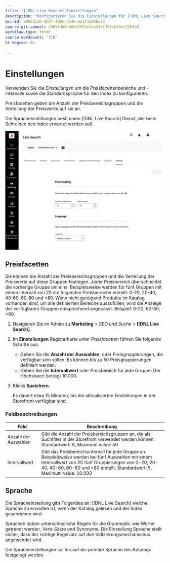 ```yaml
---
title: "[!DNL Live Search] Einstellungen"
description: "Konfigurieren Sie die Einstellungen für [!DNL Live Search] Dienst."
exl-id: a0b63116-4b8f-490c-a54e-e21f1b02b634
source-git-commit: d367fdb0cb0ddf67ee1ce31b178fcb29ec5283ad
workflow-type: tm+mt
source-wordcount: '310'
ht-degree: 0%

---
```


# Einstellungen

Verwenden Sie die *Einstellungen* um die Preisfacettenbereiche und -intervalle sowie die Standardsprache für den Index zu konfigurieren.

Preisfacetten geben die Anzahl der Preisbereichsgruppen und die Verteilung der Preiswerte auf sie an.

Die Spracheinstellungen bestimmen [!DNL Live Search] Dienst, der beim Schreiben des Index erwartet werden soll.

![Einstellungen](assets/settings.png)

## Preisfacetten

Sie können die Anzahl der Preisbereichsgruppen und die Verteilung der Preiswerte auf diese Gruppen festlegen. Jeder Preisbereich überschneidet die vorherige Gruppe um eins. Beispielsweise werden für fünf Gruppen mit einem Intervall von 20 die folgenden Preisbereiche erstellt: 0-20, 20-40, 40-60, 60-80 und >80. Wenn nicht genügend Produkte im Katalog vorhanden sind, um alle definierten Bereiche auszufüllen, wird die Anzeige der verfügbaren Gruppen entsprechend angepasst. Beispiel: 0-20, 60-80, >80.

1. Navigieren Sie im Admin zu **Marketing** > *SEO und Suche* > **[!DNL Live Search]**.
1. Im **Einstellungen** Registerkarte unter *Preisfacetten* führen Sie folgende Schritte aus:
   * Geben Sie die **Anzahl der Auswahlen**, oder Preisgruppierungen, die verfügbar sein sollen. Es können bis zu 50 Preisgruppierungen definiert werden.
   * Geben Sie die **Intervallwert** oder Preisbereich für jede Gruppe. Der Höchstwert beträgt 10.000.
1. Klicks **Speichern**.

   Es dauert etwa 15 Minuten, bis die aktualisierten Einstellungen in der Storefront verfügbar sind.

### Feldbeschreibungen

| Feld | Beschreibung |
|--- |--- |
| Anzahl der Auswahlen | Gibt die Anzahl der Preisbereichsgruppen an, die als Suchfilter in der Storefront verwendet werden können. Standardwert: 8, Maximum value: 50 |
| Intervallwert | Gibt das Preisbereichsintervall für jede Gruppe an. Beispielsweise werden bei fünf Auswahlen mit einem Intervallwert von 20 fünf Gruppierungen von 0-20, 20-40, 40-60, 60-80 und >80 erstellt. Standardwert: 5, Maximum value: 10.000 |

## Sprache

Die Spracheinstellung gibt Folgendes an: [!DNL Live Search] welche Sprache zu erwarten ist, wenn der Katalog gelesen und der Index geschrieben wird.

Sprachen haben unterschiedliche Regeln für die Grammatik: wie Wörter getrennt werden, Verb-Sätze und Synonyme.
Die Einstellung Sprache stellt sicher, dass der richtige Regelsatz auf den Indizierungsmechanismus angewendet wird.

Die Spracheinstellungen sollten auf die primäre Sprache des Katalogs festgelegt werden.

